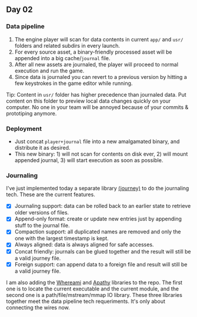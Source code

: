 ## Day 02

### Data pipeline

1. The engine player will scan for data contents in current `app/` and `usr/` folders and related subdirs in every launch.
2. For every source asset, a binary-friendly processed asset will be appended into a big cache/`journal` file.
3. After all new assets are journaled, the player will proceed to normal execution and run the game.
4. Since data is journaled you can revert to a previous version by hitting a few keystrokes in the game editor while running.

Tip: Content in `usr/` folder has higher precedence than journaled data. Put content on this folder to preview local data changes quickly on your computer. No one in your team will be annoyed because of your commits & prototiping anymore.

### Deployment

- Just concat `player+journal` file into a new amalgamated binary, and distribute it as desired.
- This new binary: 1) will not scan for contents on disk ever, 2) will mount appended journal, 3) will start execution as soon as possible.

### Journaling

I've just implemented today a separate library [(journey)](https://github.com/r-lyeh/journey) to do the journaling tech. These are the current features.

- [x] Journaling support: data can be rolled back to an earlier state to retrieve older versions of files.
- [x] Append-only format: create or update new entries just by appending stuff to the journal file.
- [x] Compaction support: all duplicated names are removed and only the one with the largest timestamp is kept.
- [x] Always aligned: data is always aligned for safe accesses.
- [x] Concat friendly: journals can be glued together and the result will still be a valid journey file.
- [x] Foreign support: can append data to a foreign file and result will still be a valid journey file.

I am also adding the [Whereami](https://github.com/gpakosz/whereami) and [Apathy](https://github.com/r-lyeh/apathy) libraries to the repo. The first one is to locate the current executable and the current module, and the second one is a path/file/mstream/mmap IO library. These three libraries together meet the data pipeline tech requeriments. It's only about connecting the wires now.

